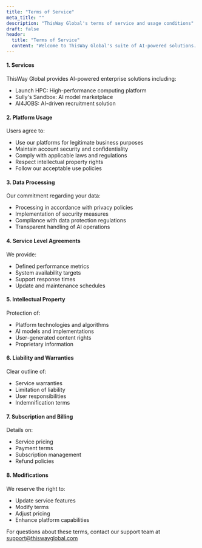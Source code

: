 ```yaml
---
title: "Terms of Service"
meta_title: ""
description: "ThisWay Global's terms of service and usage conditions"
draft: false
header:
  title: "Terms of Service"
  content: "Welcome to ThisWay Global's suite of AI-powered solutions. These terms govern your use of our services and platforms."
---
```


#### 1. Services

ThisWay Global provides AI-powered enterprise solutions including:
- Launch HPC: High-performance computing platform
- Sully's Sandbox: AI model marketplace
- AI4JOBS: AI-driven recruitment solution

#### 2. Platform Usage

Users agree to:
- Use our platforms for legitimate business purposes
- Maintain account security and confidentiality
- Comply with applicable laws and regulations
- Respect intellectual property rights
- Follow our acceptable use policies

#### 3. Data Processing

Our commitment regarding your data:
- Processing in accordance with privacy policies
- Implementation of security measures
- Compliance with data protection regulations
- Transparent handling of AI operations

#### 4. Service Level Agreements

We provide:
- Defined performance metrics
- System availability targets
- Support response times
- Update and maintenance schedules

#### 5. Intellectual Property

Protection of:
- Platform technologies and algorithms
- AI models and implementations
- User-generated content rights
- Proprietary information

#### 6. Liability and Warranties

Clear outline of:
- Service warranties
- Limitation of liability
- User responsibilities
- Indemnification terms

#### 7. Subscription and Billing

Details on:
- Service pricing
- Payment terms
- Subscription management
- Refund policies

#### 8. Modifications

We reserve the right to:
- Update service features
- Modify terms
- Adjust pricing
- Enhance platform capabilities

For questions about these terms, contact our support team at support@thiswayglobal.com
